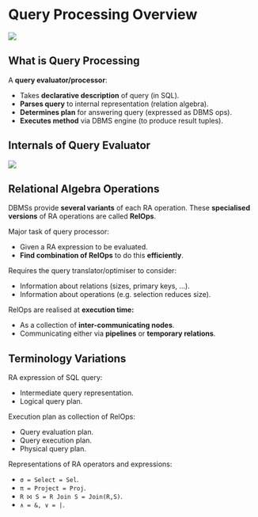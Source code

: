 # Query Processing Overview
![](https://cgi.cse.unsw.edu.au/~cs9315/21T1/lectures/qry-processing/Pics/qproc/dbmsarch.png)

## What is Query Processing
A **query evaluator/processor**:
- Takes **declarative description** of query (in SQL).
- **Parses query** to internal representation (relation algebra).
- **Determines plan** for answering query (expressed as DBMS ops).
- **Executes method** via DBMS engine (to produce result tuples).

## Internals of Query Evaluator
![](https://cgi.cse.unsw.edu.au/~cs9315/21T1/lectures/qry-processing/Pics/qproc/qproc0.png)

## Relational Algebra Operations
DBMSs provide **several variants** of each RA operation. These **specialised versions** of RA operations are called **RelOps**.

Major task of query processor:
- Given a RA expression to be evaluated.
- **Find combination of RelOps** to do this **efficiently**.

Requires the query translator/optimiser to consider:
- Information about relations (sizes, primary keys, ...).
- Information about operations (e.g. selection reduces size).

RelOps are realised at **execution time:**
- As a collection of **inter-communicating nodes**.
- Communicating either via **pipelines** or **temporary relations**.

## Terminology Variations
RA expression of SQL query:
- Intermediate query representation.
- Logical query plan.

Execution plan as collection of RelOps:
- Query evaluation plan.
- Query execution plan.
- Physical query plan.

Representations of RA operators and expressions:
- ``σ = Select = Sel``.
- ``π = Project = Proj``.
- ``R ⨝ S = R Join S = Join(R,S)``.
- ``∧ = &, ∨ = |``.